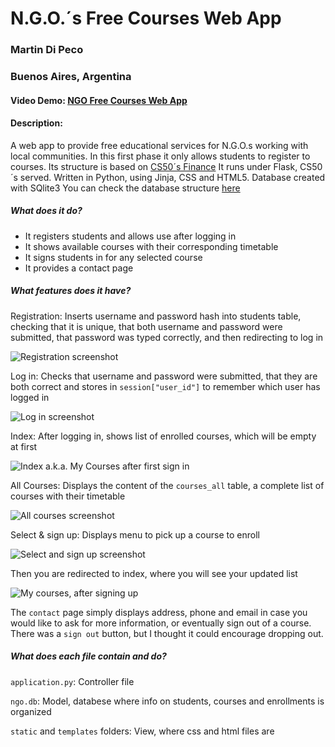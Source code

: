 # N.G.O.´s Free Courses Web App
### Martin Di Peco
### Buenos Aires, Argentina

#### Video Demo: [NGO Free Courses Web App](https://youtu.be/VWNwXfzdy5k)

#### Description:

A web app to provide free educational services for N.G.O.s working with local communities.
In this first phase it only allows students to register to courses.
Its structure is based on [CS50´s Finance](https://finance.cs50.net/)
It runs under Flask, CS50´s served. Written in Python, using Jinja, CSS and HTML5. Database created with SQlite3
You can check the database structure [here](https://drawsql.app/martindipeco/diagrams/ngo)

##### What does it do?

- It registers students and allows use after logging in
- It shows available courses with their corresponding timetable
- It signs students in for any selected course
- It provides a contact page

##### What features does it have?

Registration: Inserts username and password hash into students table, checking that it is unique, that both username and password were submitted, that password was typed correctly, and then redirecting to log in

![Registration screenshot](/project/Screenshots/Screenshot-register.JPG)


Log in: Checks that username and password were submitted, that they are both correct and stores in `session["user_id"]` to remember which user has logged in

![Log in screenshot](/project/Screenshots/Screenshot-login.JPG)


Index: After logging in, shows list of enrolled courses, which will be empty at first

![Index a.k.a. My Courses after first sign in](/project/Screenshots/Screenshot-index-empty.JPG)


All Courses: Displays the content of the `courses_all` table, a complete list of courses with their timetable

![All courses screenshot](/project/Screenshots/Screenshot-allcourses.JPG)


Select & sign up: Displays menu to pick up a course to enroll

![Select and sign up screenshot](/project/Screenshots/Screenshot-select-signup.JPG)


Then you are redirected to index, where you will see your updated list

![My courses, after signing up](/project/Screenshots/Screenshot-index-math.JPG)


The `contact` page simply displays address, phone and email in case you would like to ask for more information, or eventually sign out of a course. There was a `sign out` button, but I thought it could encourage dropping out.


##### What does each file contain and do?

`application.py`: Controller file

`ngo.db`: Model, databese where info on students, courses and enrollments is organized

`static` and `templates` folders: View, where css and html files are


